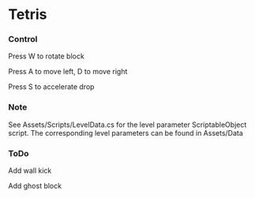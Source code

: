 # Tetris

### Control

Press W to rotate block

Press A to move left, D to move right

Press S to accelerate drop

### Note

See Assets/Scripts/LevelData.cs for the level parameter ScriptableObject script. The corresponding level parameters can be found in Assets/Data

### ToDo

Add wall kick

Add ghost block
